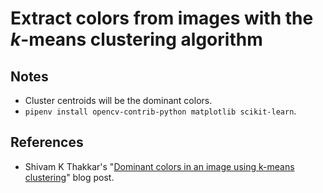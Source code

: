 # Extract colors from images with the _k_-means clustering algorithm

## Notes

- Cluster centroids will be the dominant colors.
- `pipenv install opencv-contrib-python matplotlib scikit-learn`.

## References

- Shivam K Thakkar's "[Dominant colors in an image using k-means clustering](https://buzzrobot.com/dominant-colors-in-an-image-using-k-means-clustering-3c7af4622036)" blog post.
